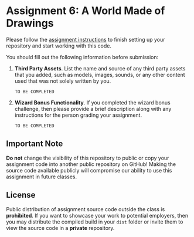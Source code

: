 # Assignment 6: A World Made of Drawings

Please follow the [assignment instructions](https://github.com/CS-4388-Fall-2024/Assignments/blob/main/Assignment-6/README.md) to finish setting up your repository and start working with this code.

You should fill out the following information before submission:

1. **Third Party Assets**. List the name and source of any third party assets that you added, such as models, images, sounds, or any other content used that was not solely written by you. 

   `TO BE COMPLETED`

2. **Wizard Bonus Functionality**. If you completed the wizard bonus challenge, then please provide a brief description along with any instructions for the person grading your assignment.

   `TO BE COMPLETED`

## Important Note

**Do not** change the visibility of this repository to public or copy your assignment code into another public repository on GitHub!  Making the source code available publicly will compromise our ability to use this assignment in future classes.  

## License

Public distribution of assignment source code outside the class is **prohibited**.  If you want to showcase your work to potential employers, then you may distribute the compiled build in your `dist` folder or invite them to view the source code in a **private** repository.